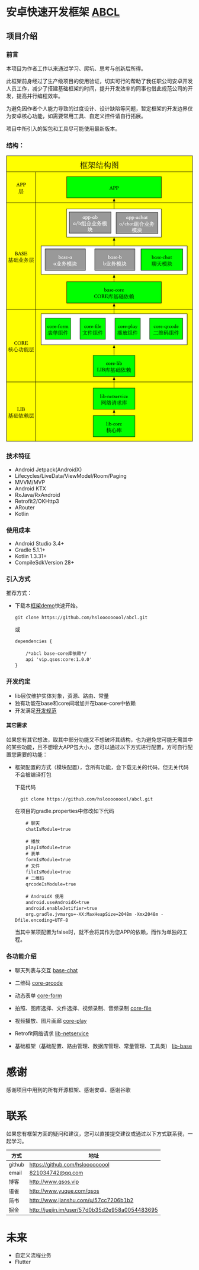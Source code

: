 # 安卓快速开发框架 [ABCL](https://github.com/hslooooooool/abcl)

## 项目介绍

### 前言
本项目为作者工作以来通过学习、爬坑、思考与创新后所得。

此框架前身经过了生产级项目的使用验证，切实可行的帮助了我任职公司安卓开发人员工作，减少了搭建基础框架的时间，提升开发效率的同事也借此规范公司的开发，提高并行编程效率。

为避免因作者个人能力导致的过度设计、设计缺陷等问题，暂定框架的开发边界仅为安卓核心功能，如需要常用工具、自定义控件请自行拓展。

项目中所引入的架包和工具尽可能使用最新版本。

### 结构：

![框架结构图](doc/frame.png)

### 技术特征

- Android Jetpack(AndroidX)
- Lifecycles/LiveData/ViewModel/Room/Paging
- MVVM/MVP
- Android KTX
- RxJava/RxAndroid
- Retrofit2/OKHttp3
- ARouter
- Kotlin

### 使用成本

- Android Studio 3.4+
- Gradle 5.1.1+
- Kotlin 1.3.31+
- CompileSdkVersion 28+

### 引入方式

推荐方式：

- 下载本[框架demo]("https://github.com/hslooooooool/abcl")快速开始。
    ```git clone
    git clone https://github.com/hslooooooool/abcl.git
    ```
    
    或
    
    ```
    dependencies {

        /*abcl base-core库依赖*/
        api 'vip.qsos:core:1.0.0'
    }
    ```

### 开发约定

- lib层仅维护实体对象，资源、路由、常量
- 独有功能在base和core间增加并在base-core中依赖
- 开发满足[开发规范]("https://github.com/hslooooooool/dev-doc/")

#### 其它需求

如果您有其它想法，取其中部分功能又不想破坏其结构，也为避免您可能无需其中的某些功能，且不想增大APP包大小，您可以通过以下方式进行配置，方可自行配置您需要的功能：
- 框架配置的方式（模块配置），含所有功能，会下载无关的代码，但无关代码不会被编译打包

    下载代码
    ```git clone
      git clone https://github.com/hslooooooool/abcl.git
    ```
    
    在项目的gradle.properties中修改如下代码

    ```gradle.properties
        # 聊天
        chatIsModule=true

        # 播放
        playIsModule=true
        # 表单
        formIsModule=true
        # 文件
        fileIsModule=true
        # 二维码
        qrcodeIsModule=true

        # AndroidX 使用
        android.useAndroidX=true
        android.enableJetifier=true
        org.gradle.jvmargs=-XX:MaxHeapSize=2048m -Xmx2048m -Dfile.encoding=UTF-8
    ```

    当其中某项配置为false时，就不会将其作为您APP的依赖，而作为单独的工程。

### 各功能介绍

- 聊天列表与交互 [base-chat]("")

- 二维码 [core-qrcode]("")
- 动态表单 [core-form]("")
- 拍照、图库选择、文件选择、视频录制、音频录制 [core-file]("")
- 视频播放、图片画廊 [core-play]("")

- Retrofit网络请求 [lib-netservice]("")
- 基础框架（基础配置、路由管理、数据库管理、常量管理、工具类） [lib-base]("")

# 感谢

感谢项目中用到的所有开源框架、感谢安卓、感谢谷歌

# 联系

如果您有框架方面的疑问和建议，您可以直接提交建议或通过以下方式联系我，一起学习。

| 方式 | 地址 |
|---|---|
| github | <https://github.com/hslooooooool> |
| email | 821034742@qq.com |
| 博客 | <http://www.qsos.vip> |
| 语雀 | <http://www.yuque.com/qsos>  |
| 简书 | <http://www.jianshu.com/u/57cc7206b1b2> |
| 掘金 | <http://juejin.im/user/57d0b35d2e958a0054483695>  |

# 未来

- 自定义流程业务
- Flutter


